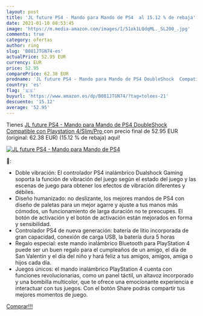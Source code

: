 ```yaml
---
layout: post
title: 'JL future PS4 - Mando para Mando de PS4  al 15.12 % de rebaja'
date: 2021-01-10 08:53:45
image: 'https://m.media-amazon.com/images/I/51ok1LQdqML._SL200_.jpg'
comments: true
category: ofertas
author: ring
slug: 'B081JTGN74-es'
actualPrice: 52.95 EUR
currency: EUR
price: 52.95
comparePrice: 62.38 EUR
prodname: 'JL future PS4 - Mando para Mando de PS4 DoubleShock  Compatible con Playstation 4/Slim/Pro '
country: 'es'
flag: '🇪🇸'
buyurl: 'https://www.amazon.es/dp/B081JTGN74/?tag=tolees-21'
descuento: '15.12'
average: '52.95'
---
```


Tienes [JL future PS4 - Mando para Mando de PS4 DoubleShock  Compatible con Playstation 4/Slim/Pro ](https://www.amazon.es/dp/B081JTGN74/?tag=tolees-21) con precio final de  52.95 EUR (original: 62.38 EUR) (15.12 %  de rebaja) aqui!

[![JL future PS4 - Mando para Mando de PS4 ](https://m.media-amazon.com/images/I/51ok1LQdqML._SL200_.jpg)](https://www.amazon.es/dp/B081JTGN74/?tag=tolees-21)

🔎:

- Doble vibración: El controlador PS4 inalámbrico Dualshock Gaming soporta la función de vibración del juego según el estado del juego y las escenas de juego para obtener los efectos de vibración diferentes y débiles.
- Diseño humanizado: no deslizante, los mejores mandos de PS4 con diseño de paletas para un mejor agarre y ajuste a tus manos más cómodos, un funcionamiento de larga duración no te preocupes. El botón de activación y el botón de activación están mejorados en forma y sensibilidad.
- Controlador PS4 de nueva generación: batería de litio incorporada de gran capacidad, conexión de carga USB, la batería dura 5 horas
- Regalo especial: este mando inalámbrico Bluetooth para PlayStation 4 puede ser un buen regalo para el cumpleaños de un amigo, el día de San Valentín y el día del niño y hará feliz a tus amigos, amigos, amiga o hijos cada día.
- Juegos únicos: el mando inalámbrico PlayStation 4 cuenta con funciones revolucionarias, como un panel táctil, un altavoz incorporado y una bombilla multicolor, que te ofrece una emocionante experiencia e interactuar con tus juegos. Con el botón Share podrás compartir tus mejores momentos de juego.

[Comprar!!!](https://www.amazon.es/dp/B081JTGN74/?tag=tolees-21)
